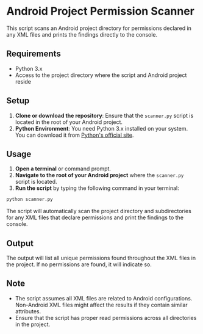 # Android Project Permission Scanner

This script scans an Android project directory for permissions declared in any XML files and prints the findings directly to the console.

## Requirements
- Python 3.x
- Access to the project directory where the script and Android project reside

## Setup
1. **Clone or download the repository**: Ensure that the `scanner.py` script is located in the root of your Android project.
2. **Python Environment**: You need Python 3.x installed on your system. You can download it from [Python's official site](https://www.python.org/downloads/).

## Usage
1. **Open a terminal** or command prompt.
2. **Navigate to the root of your Android project** where the `scanner.py` script is located.
3. **Run the script** by typing the following command in your terminal:
```python
python scanner.py
```
The script will automatically scan the project directory and subdirectories for any XML files that declare permissions and print the findings to the console.

## Output
The output will list all unique permissions found throughout the XML files in the project. If no permissions are found, it will indicate so.

## Note
- The script assumes all XML files are related to Android configurations. Non-Android XML files might affect the results if they contain similar attributes.
- Ensure that the script has proper read permissions across all directories in the project.